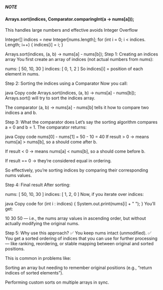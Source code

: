 


##### NOTE

#### Arrays.sort(indices, Comparator.comparingInt(a -> nums\[a]));

This handles large numbers and effective avoids Integer Overflow



Integer\[] indices = new Integer\[nums.length]; 
for (int i = 0; i < indices. Length; i++) {
    indices\[i] = i;
}

Arrays.sort(indices, (a, b) -> nums[a] - nums[b]);
Step 1: Creating an indices array
You first create an array of indices (not actual numbers from nums):

nums:    \[ 50, 10, 30 ]
indices: \[ 0,  1,  2  ]
So indices\[i] = position of each element in nums.

Step 2: Sorting the indices using a Comparator
Now you call:

java
Copy code
Arrays.sort(indices, (a, b) -> nums\[a] - nums\[b]);
Arrays.sort() will try to sort the indices array.

The comparator (a, b) -> nums\[a] - nums\[b] tells it how to compare two indices a and b.

Step 3: What the comparator does
Let’s say the sorting algorithm compares a = 0 and b = 1.
The comparator returns:

java
Copy code
nums\[0] - nums\[1] = 50 - 10 = 40
If result > 0 → means nums\[a] > nums\[b], so a should come after b.

If result < 0 → means nums\[a] < nums\[b], so a should come before b.

If result == 0 → they’re considered equal in ordering.

So effectively, you’re sorting indices by comparing their corresponding nums values.

Step 4: Final result
After sorting:

nums:    \[ 50, 10, 30 ]
indices: \[ 1,  2,  0  ]
Now, if you iterate over indices:

java
Copy code
for (int i : indices) {
    System.out.print(nums\[i] + " ");
}
You’ll get:


10 30 50
— i.e., the nums array values in ascending order, but without actually modifying the original nums.

Step 5: Why use this approach?
✅ You keep nums intact (unmodified).
✅ You get a sorted ordering of indices that you can use for further processing — like ranking, reordering, or stable mapping between original and sorted positions.

This is common in problems like:

Sorting an array but needing to remember original positions (e.g., “return indices of sorted elements”).

Performing custom sorts on multiple arrays in sync.



